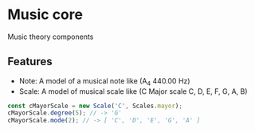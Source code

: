# Music core

Music theory components

## Features

* Note: A model of a musical note like (A<sub>4</sub> 440.00 Hz)
* Scale: A model of musical scale like (C Major scale C, D, E, F, G, A, B)
```typescript
const cMayorScale = new Scale('C', Scales.mayor);
cMayorScale.degree(5); // -> 'G'
cMayorScale.mode(2); // -> [ 'C', 'D', 'E', 'G', 'A' ]
```

